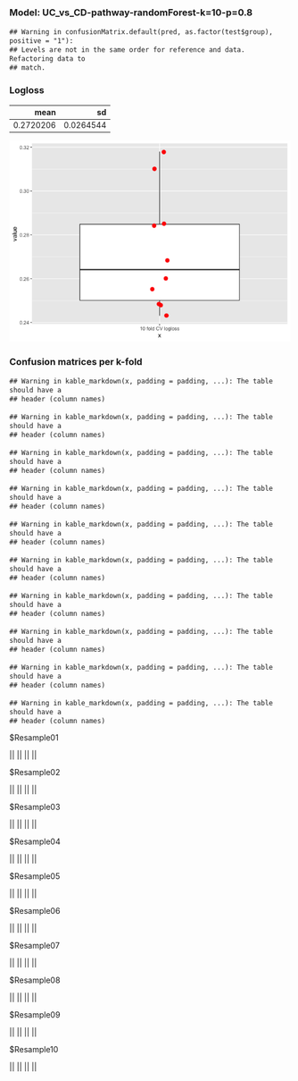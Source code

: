 ### Model: UC\_vs\_CD-pathway-randomForest-k=10-p=0.8

    ## Warning in confusionMatrix.default(pred, as.factor(test$group), positive = "1"):
    ## Levels are not in the same order for reference and data. Refactoring data to
    ## match.

### Logloss

<table>
<thead>
<tr class="header">
<th style="text-align: right;">mean</th>
<th style="text-align: right;">sd</th>
</tr>
</thead>
<tbody>
<tr class="odd">
<td style="text-align: right;">0.2720206</td>
<td style="text-align: right;">0.0264544</td>
</tr>
</tbody>
</table>

![](UC_vs_CD_randomForest_pathway_10_0.8_files/figure-markdown_strict/unnamed-chunk-2-1.png)

### Confusion matrices per k-fold

    ## Warning in kable_markdown(x, padding = padding, ...): The table should have a
    ## header (column names)

    ## Warning in kable_markdown(x, padding = padding, ...): The table should have a
    ## header (column names)

    ## Warning in kable_markdown(x, padding = padding, ...): The table should have a
    ## header (column names)

    ## Warning in kable_markdown(x, padding = padding, ...): The table should have a
    ## header (column names)

    ## Warning in kable_markdown(x, padding = padding, ...): The table should have a
    ## header (column names)

    ## Warning in kable_markdown(x, padding = padding, ...): The table should have a
    ## header (column names)

    ## Warning in kable_markdown(x, padding = padding, ...): The table should have a
    ## header (column names)

    ## Warning in kable_markdown(x, padding = padding, ...): The table should have a
    ## header (column names)

    ## Warning in kable_markdown(x, padding = padding, ...): The table should have a
    ## header (column names)

    ## Warning in kable_markdown(x, padding = padding, ...): The table should have a
    ## header (column names)

$Resample01

|| || || ||

$Resample02

|| || || ||

$Resample03

|| || || ||

$Resample04

|| || || ||

$Resample05

|| || || ||

$Resample06

|| || || ||

$Resample07

|| || || ||

$Resample08

|| || || ||

$Resample09

|| || || ||

$Resample10

|| || || ||
